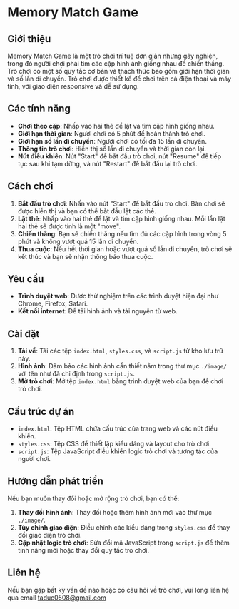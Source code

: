 # Memory Match Game

## Giới thiệu

Memory Match Game là một trò chơi trí tuệ đơn giản nhưng gây nghiện, trong đó người chơi phải tìm các cặp hình ảnh giống nhau để chiến thắng. Trò chơi có một số quy tắc cơ bản và thách thức bao gồm giới hạn thời gian và số lần di chuyển. Trò chơi được thiết kế để chơi trên cả điện thoại và máy tính, với giao diện responsive và dễ sử dụng.

## Các tính năng

- **Chơi theo cặp**: Nhấp vào hai thẻ để lật và tìm cặp hình giống nhau.
- **Giới hạn thời gian**: Người chơi có 5 phút để hoàn thành trò chơi.
- **Giới hạn số lần di chuyển**: Người chơi có tối đa 15 lần di chuyển.
- **Thông tin trò chơi**: Hiển thị số lần di chuyển và thời gian còn lại.
- **Nút điều khiển**: Nút "Start" để bắt đầu trò chơi, nút "Resume" để tiếp tục sau khi tạm dừng, và nút "Restart" để bắt đầu lại trò chơi.

## Cách chơi

1. **Bắt đầu trò chơi**: Nhấn vào nút "Start" để bắt đầu trò chơi. Bàn chơi sẽ được hiển thị và bạn có thể bắt đầu lật các thẻ.
2. **Lật thẻ**: Nhấp vào hai thẻ để lật và tìm cặp hình giống nhau. Mỗi lần lật hai thẻ sẽ được tính là một "move".
3. **Chiến thắng**: Bạn sẽ chiến thắng nếu tìm đủ các cặp hình trong vòng 5 phút và không vượt quá 15 lần di chuyển.
4. **Thua cuộc**: Nếu hết thời gian hoặc vượt quá số lần di chuyển, trò chơi sẽ kết thúc và bạn sẽ nhận thông báo thua cuộc.

## Yêu cầu

- **Trình duyệt web**: Được thử nghiệm trên các trình duyệt hiện đại như Chrome, Firefox, Safari.
- **Kết nối internet**: Để tải hình ảnh và tài nguyên từ web.

## Cài đặt

1. **Tải về**: Tải các tệp `index.html`, `styles.css`, và `script.js` từ kho lưu trữ này.
2. **Hình ảnh**: Đảm bảo các hình ảnh cần thiết nằm trong thư mục `./image/` với tên như đã chỉ định trong `script.js`.
3. **Mở trò chơi**: Mở tệp `index.html` bằng trình duyệt web của bạn để chơi trò chơi.

## Cấu trúc dự án

- `index.html`: Tệp HTML chứa cấu trúc của trang web và các nút điều khiển.
- `styles.css`: Tệp CSS để thiết lập kiểu dáng và layout cho trò chơi.
- `script.js`: Tệp JavaScript điều khiển logic trò chơi và tương tác của người chơi.

## Hướng dẫn phát triển

Nếu bạn muốn thay đổi hoặc mở rộng trò chơi, bạn có thể:

1. **Thay đổi hình ảnh**: Thay đổi hoặc thêm hình ảnh mới vào thư mục `./image/`.
2. **Tùy chỉnh giao diện**: Điều chỉnh các kiểu dáng trong `styles.css` để thay đổi giao diện trò chơi.
3. **Cập nhật logic trò chơi**: Sửa đổi mã JavaScript trong `script.js` để thêm tính năng mới hoặc thay đổi quy tắc trò chơi.

## Liên hệ

Nếu bạn gặp bất kỳ vấn đề nào hoặc có câu hỏi về trò chơi, vui lòng liên hệ qua email taduc0508@gmail.com
